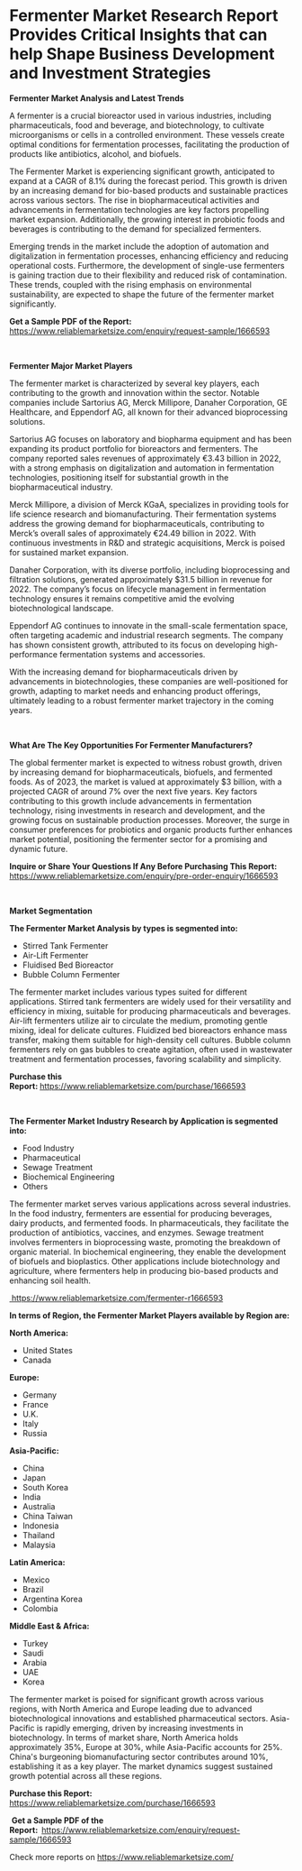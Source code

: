 <p><h1>Fermenter Market Research Report Provides Critical Insights that can help Shape Business Development and Investment Strategies</h1></p><p><strong>Fermenter Market Analysis and Latest Trends</strong></p>
<p><p>A fermenter is a crucial bioreactor used in various industries, including pharmaceuticals, food and beverage, and biotechnology, to cultivate microorganisms or cells in a controlled environment. These vessels create optimal conditions for fermentation processes, facilitating the production of products like antibiotics, alcohol, and biofuels. </p><p>The Fermenter Market is experiencing significant growth, anticipated to expand at a CAGR of 8.1% during the forecast period. This growth is driven by an increasing demand for bio-based products and sustainable practices across various sectors. The rise in biopharmaceutical activities and advancements in fermentation technologies are key factors propelling market expansion. Additionally, the growing interest in probiotic foods and beverages is contributing to the demand for specialized fermenters. </p><p>Emerging trends in the market include the adoption of automation and digitalization in fermentation processes, enhancing efficiency and reducing operational costs. Furthermore, the development of single-use fermenters is gaining traction due to their flexibility and reduced risk of contamination. These trends, coupled with the rising emphasis on environmental sustainability, are expected to shape the future of the fermenter market significantly.</p></p>
<p><strong>Get a Sample PDF of the Report:&nbsp;</strong> <a href="https://www.reliablemarketsize.com/enquiry/request-sample/1666593?utm_campaign=3108&utm_medium=2&utm_source=Github&utm_content=ia&utm_term=06032025&utm_id=fermenter">https://www.reliablemarketsize.com/enquiry/request-sample/1666593</a></p>
<p>&nbsp;</p>
<p><strong>Fermenter Major Market Players</strong></p>
<p><p>The fermenter market is characterized by several key players, each contributing to the growth and innovation within the sector. Notable companies include Sartorius AG, Merck Millipore, Danaher Corporation, GE Healthcare, and Eppendorf AG, all known for their advanced bioprocessing solutions.</p><p>Sartorius AG focuses on laboratory and biopharma equipment and has been expanding its product portfolio for bioreactors and fermenters. The company reported sales revenues of approximately €3.43 billion in 2022, with a strong emphasis on digitalization and automation in fermentation technologies, positioning itself for substantial growth in the biopharmaceutical industry.</p><p>Merck Millipore, a division of Merck KGaA, specializes in providing tools for life science research and biomanufacturing. Their fermentation systems address the growing demand for biopharmaceuticals, contributing to Merck’s overall sales of approximately €24.49 billion in 2022. With continuous investments in R&D and strategic acquisitions, Merck is poised for sustained market expansion.</p><p>Danaher Corporation, with its diverse portfolio, including bioprocessing and filtration solutions, generated approximately $31.5 billion in revenue for 2022. The company’s focus on lifecycle management in fermentation technology ensures it remains competitive amid the evolving biotechnological landscape.</p><p>Eppendorf AG continues to innovate in the small-scale fermentation space, often targeting academic and industrial research segments. The company has shown consistent growth, attributed to its focus on developing high-performance fermentation systems and accessories. </p><p>With the increasing demand for biopharmaceuticals driven by advancements in biotechnologies, these companies are well-positioned for growth, adapting to market needs and enhancing product offerings, ultimately leading to a robust fermenter market trajectory in the coming years.</p></p>
<p>&nbsp;</p>
<p><strong>What Are The Key Opportunities For Fermenter Manufacturers?</strong></p>
<p><p>The global fermenter market is expected to witness robust growth, driven by increasing demand for biopharmaceuticals, biofuels, and fermented foods. As of 2023, the market is valued at approximately $3 billion, with a projected CAGR of around 7% over the next five years. Key factors contributing to this growth include advancements in fermentation technology, rising investments in research and development, and the growing focus on sustainable production processes. Moreover, the surge in consumer preferences for probiotics and organic products further enhances market potential, positioning the fermenter sector for a promising and dynamic future.</p></p>
<p><strong>Inquire or Share Your Questions If Any Before Purchasing This Report:</strong> <a href="https://www.reliablemarketsize.com/enquiry/pre-order-enquiry/1666593?utm_campaign=3108&utm_medium=2&utm_source=Github&utm_content=ia&utm_term=06032025&utm_id=fermenter">https://www.reliablemarketsize.com/enquiry/pre-order-enquiry/1666593</a></p>
<p>&nbsp;</p>
<p><strong>Market Segmentation</strong></p>
<p><strong>The Fermenter Market Analysis by types is segmented into:</strong></p>
<p><ul><li>Stirred Tank Fermenter</li><li>Air-Lift Fermenter</li><li>Fluidised Bed Bioreactor</li><li>Bubble Column Fermenter</li></ul></p>
<p><p>The fermenter market includes various types suited for different applications. Stirred tank fermenters are widely used for their versatility and efficiency in mixing, suitable for producing pharmaceuticals and beverages. Air-lift fermenters utilize air to circulate the medium, promoting gentle mixing, ideal for delicate cultures. Fluidized bed bioreactors enhance mass transfer, making them suitable for high-density cell cultures. Bubble column fermenters rely on gas bubbles to create agitation, often used in wastewater treatment and fermentation processes, favoring scalability and simplicity.</p></p>
<p><strong>Purchase this Report:&nbsp;</strong><a href="https://www.reliablemarketsize.com/purchase/1666593?utm_campaign=3108&utm_medium=2&utm_source=Github&utm_content=ia&utm_term=06032025&utm_id=fermenter">https://www.reliablemarketsize.com/purchase/1666593</a></p>
<p>&nbsp;</p>
<p><strong>The Fermenter Market Industry Research by Application is segmented into:</strong></p>
<p><ul><li>Food Industry</li><li>Pharmaceutical</li><li>Sewage Treatment</li><li>Biochemical Engineering</li><li>Others</li></ul></p>
<p><p>The fermenter market serves various applications across several industries. In the food industry, fermenters are essential for producing beverages, dairy products, and fermented foods. In pharmaceuticals, they facilitate the production of antibiotics, vaccines, and enzymes. Sewage treatment involves fermenters in bioprocessing waste, promoting the breakdown of organic material. In biochemical engineering, they enable the development of biofuels and bioplastics. Other applications include biotechnology and agriculture, where fermenters help in producing bio-based products and enhancing soil health.</p></p>
<p><a href="https://www.reliablemarketsize.com/fermenter-r1666593?utm_campaign=3108&utm_medium=2&utm_source=Github&utm_content=ia&utm_term=06032025&utm_id=fermenter">&nbsp;https://www.reliablemarketsize.com/fermenter-r1666593</a></p>
<p><strong>In terms of Region, the Fermenter Market Players available by Region are:</strong></p>
<p>
    <p> <strong> North America: </strong>
        <ul>
            <li>United States</li>
            <li>Canada</li>
        </ul>
        </p> 
    <p> <strong> Europe: </strong>
        <ul>
            <li>Germany</li>
            <li>France</li>
            <li>U.K.</li>
            <li>Italy</li>
            <li>Russia</li>
        </ul>
        </p> 
    <p> <strong> Asia-Pacific: </strong>
        <ul>
            <li>China</li>
            <li>Japan</li>
            <li>South Korea</li>
            <li>India</li>
            <li>Australia</li>
            <li>China Taiwan</li>
            <li>Indonesia</li>
            <li>Thailand</li>
            <li>Malaysia</li>
        </ul>
        </p> 
    <p> <strong> Latin America: </strong>
        <ul>
            <li>Mexico</li>
            <li>Brazil</li>
            <li>Argentina Korea</li>
            <li>Colombia</li>
        </ul>
        </p> 
    <p> <strong> Middle East & Africa: </strong>
        <ul>
            <li>Turkey</li>
            <li>Saudi</li>
            <li>Arabia</li>
            <li>UAE</li>
            <li>Korea</li>
        </ul>
    </p>
    </p>
<p><p>The fermenter market is poised for significant growth across various regions, with North America and Europe leading due to advanced biotechnological innovations and established pharmaceutical sectors. Asia-Pacific is rapidly emerging, driven by increasing investments in biotechnology. In terms of market share, North America holds approximately 35%, Europe at 30%, while Asia-Pacific accounts for 25%. China's burgeoning biomanufacturing sector contributes around 10%, establishing it as a key player. The market dynamics suggest sustained growth potential across all these regions.</p></p>
<p><strong>Purchase this Report: </strong><a href="https://www.reliablemarketsize.com/purchase/1666593?utm_campaign=3108&utm_medium=2&utm_source=Github&utm_content=ia&utm_term=06032025&utm_id=fermenter">https://www.reliablemarketsize.com/purchase/1666593</a></p>
<p>&nbsp;<strong>Get a Sample PDF of the Report:&nbsp;&nbsp;</strong><a href="https://www.reliablemarketsize.com/enquiry/request-sample/1666593?utm_campaign=3108&utm_medium=2&utm_source=Github&utm_content=ia&utm_term=06032025&utm_id=fermenter">https://www.reliablemarketsize.com/enquiry/request-sample/1666593</a></p>
<p><strong></strong></p>
<p>Check more reports on <a href="https://www.reliablemarketsize.com/?utm_campaign=3108&utm_medium=2&utm_source=Github&utm_content=ia&utm_term=06032025&utm_id=fermenter">https://www.reliablemarketsize.com/</a></p>